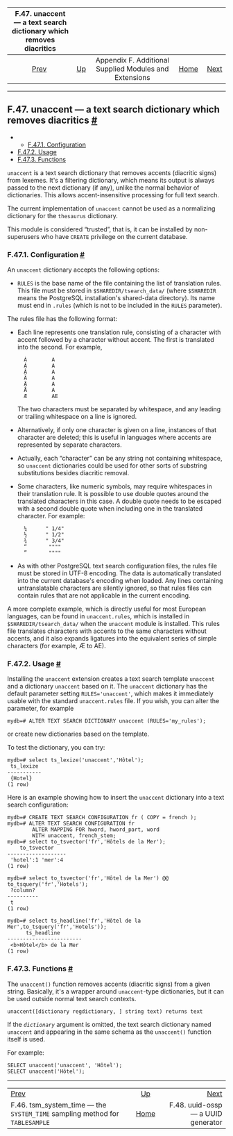 <!--?xml version="1.0" encoding="UTF-8" standalone="no"?-->

|                       F.47. unaccent — a text search dictionary which removes diacritics                       |                                                                             |                                                        |                                                       |                                                              |
| :------------------------------------------------------------------------------------------------------------: | :-------------------------------------------------------------------------- | :----------------------------------------------------: | ----------------------------------------------------: | -----------------------------------------------------------: |
| [Prev](tsm-system-time.html "F.46. tsm_system_time —&#xA;   the SYSTEM_TIME sampling method for TABLESAMPLE")  | [Up](contrib.html "Appendix F. Additional Supplied Modules and Extensions") | Appendix F. Additional Supplied Modules and Extensions | [Home](index.html "PostgreSQL 17devel Documentation") |  [Next](uuid-ossp.html "F.48. uuid-ossp — a UUID generator") |

***

## F.47. unaccent — a text search dictionary which removes diacritics [#](#UNACCENT)

  * *   [F.47.1. Configuration](unaccent.html#UNACCENT-CONFIGURATION)
* [F.47.2. Usage](unaccent.html#UNACCENT-USAGE)
* [F.47.3. Functions](unaccent.html#UNACCENT-FUNCTIONS)

`unaccent` is a text search dictionary that removes accents (diacritic signs) from lexemes. It's a filtering dictionary, which means its output is always passed to the next dictionary (if any), unlike the normal behavior of dictionaries. This allows accent-insensitive processing for full text search.

The current implementation of `unaccent` cannot be used as a normalizing dictionary for the `thesaurus` dictionary.

This module is considered “trusted”, that is, it can be installed by non-superusers who have `CREATE` privilege on the current database.

### F.47.1. Configuration [#](#UNACCENT-CONFIGURATION)

An `unaccent` dictionary accepts the following options:

* `RULES` is the base name of the file containing the list of translation rules. This file must be stored in `$SHAREDIR/tsearch_data/` (where `$SHAREDIR` means the PostgreSQL installation's shared-data directory). Its name must end in `.rules` (which is not to be included in the `RULES` parameter).

The rules file has the following format:

* Each line represents one translation rule, consisting of a character with accent followed by a character without accent. The first is translated into the second. For example,

        À        A
        Á        A
        Â        A
        Ã        A
        Ä        A
        Å        A
        Æ        AE

    The two characters must be separated by whitespace, and any leading or trailing whitespace on a line is ignored.

* Alternatively, if only one character is given on a line, instances of that character are deleted; this is useful in languages where accents are represented by separate characters.

* Actually, each “character” can be any string not containing whitespace, so `unaccent` dictionaries could be used for other sorts of substring substitutions besides diacritic removal.

* Some characters, like numeric symbols, may require whitespaces in their translation rule. It is possible to use double quotes around the translated characters in this case. A double quote needs to be escaped with a second double quote when including one in the translated character. For example:

        ¼      " 1/4"
        ½      " 1/2"
        ¾      " 3/4"
        “       """"
        ”       """"

* As with other PostgreSQL text search configuration files, the rules file must be stored in UTF-8 encoding. The data is automatically translated into the current database's encoding when loaded. Any lines containing untranslatable characters are silently ignored, so that rules files can contain rules that are not applicable in the current encoding.

A more complete example, which is directly useful for most European languages, can be found in `unaccent.rules`, which is installed in `$SHAREDIR/tsearch_data/` when the `unaccent` module is installed. This rules file translates characters with accents to the same characters without accents, and it also expands ligatures into the equivalent series of simple characters (for example, Æ to AE).

### F.47.2. Usage [#](#UNACCENT-USAGE)

Installing the `unaccent` extension creates a text search template `unaccent` and a dictionary `unaccent` based on it. The `unaccent` dictionary has the default parameter setting `RULES='unaccent'`, which makes it immediately usable with the standard `unaccent.rules` file. If you wish, you can alter the parameter, for example

    mydb=# ALTER TEXT SEARCH DICTIONARY unaccent (RULES='my_rules');

or create new dictionaries based on the template.

To test the dictionary, you can try:

    mydb=# select ts_lexize('unaccent','Hôtel');
     ts_lexize
    -----------
     {Hotel}
    (1 row)

Here is an example showing how to insert the `unaccent` dictionary into a text search configuration:

    mydb=# CREATE TEXT SEARCH CONFIGURATION fr ( COPY = french );
    mydb=# ALTER TEXT SEARCH CONFIGURATION fr
            ALTER MAPPING FOR hword, hword_part, word
            WITH unaccent, french_stem;
    mydb=# select to_tsvector('fr','Hôtels de la Mer');
        to_tsvector
    -------------------
     'hotel':1 'mer':4
    (1 row)

    mydb=# select to_tsvector('fr','Hôtel de la Mer') @@ to_tsquery('fr','Hotels');
     ?column?
    ----------
     t
    (1 row)

    mydb=# select ts_headline('fr','Hôtel de la Mer',to_tsquery('fr','Hotels'));
          ts_headline
    ------------------------
     <b>Hôtel</b> de la Mer
    (1 row)

### F.47.3. Functions [#](#UNACCENT-FUNCTIONS)

The `unaccent()` function removes accents (diacritic signs) from a given string. Basically, it's a wrapper around `unaccent`-type dictionaries, but it can be used outside normal text search contexts.

    unaccent([dictionary regdictionary, ] string text) returns text

If the *`dictionary`* argument is omitted, the text search dictionary named `unaccent` and appearing in the same schema as the `unaccent()` function itself is used.

For example:

    SELECT unaccent('unaccent', 'Hôtel');
    SELECT unaccent('Hôtel');

***

|                                                                                                                |                                                                             |                                                              |
| :------------------------------------------------------------------------------------------------------------- | :-------------------------------------------------------------------------: | -----------------------------------------------------------: |
| [Prev](tsm-system-time.html "F.46. tsm_system_time —&#xA;   the SYSTEM_TIME sampling method for TABLESAMPLE")  | [Up](contrib.html "Appendix F. Additional Supplied Modules and Extensions") |  [Next](uuid-ossp.html "F.48. uuid-ossp — a UUID generator") |
| F.46. tsm\_system\_time — the `SYSTEM_TIME` sampling method for `TABLESAMPLE`                                  |            [Home](index.html "PostgreSQL 17devel Documentation")            |                           F.48. uuid-ossp — a UUID generator |
